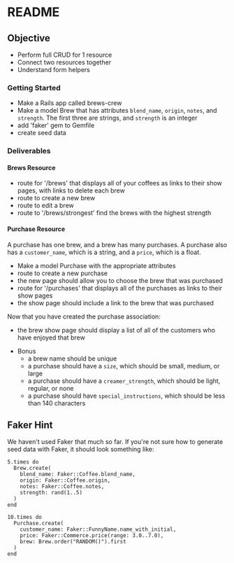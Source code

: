 # README

## Objective

* Perform full CRUD for 1 resource
* Connect two resources together
* Understand form helpers

### Getting Started

* Make a Rails app called brews-crew
* Make a model Brew that has attributes `blend_name`, `origin`, `notes`, and `strength`.  The first three are strings, and `strength` is an integer
* add 'faker' gem to Gemfile
* create seed data

### Deliverables

#### Brews Resource

* route for '/brews' that displays all of your coffees as links to their show pages, with links to delete each brew
* route to create a new brew
* route to edit a brew
* route to '/brews/strongest' find the brews with the highest strength

#### Purchase Resource

A purchase has one brew, and a brew has many purchases.  A purchase also has a `customer_name`, which is a string, and a `price`, which is a float.

* Make a model Purchase with the appropriate attributes
* route to create a new purchase
* the new page should allow you to choose the brew that was purchased
* route for '/purchases' that displays all of the purchases as links to their show pages
* the show page should include a link to the brew that was purchased

Now that you have created the purchase association:
* the brew show page should display a list of all of the customers who have enjoyed that brew

- Bonus
  * a brew name should be unique
  * a purchase should have a `size`, which should be small, medium, or large
  * a purchase should have a `creamer_strength`, which should be light, regular, or none
  * a purchase should have `special_instructions`, which should be less than 140 characters

## Faker Hint

We haven't used Faker that much so far.  If you're not sure how to generate seed data with Faker, it should look something like:
```
5.times do
  Brew.create(
    blend_name: Faker::Coffee.blend_name,
    origin: Faker::Coffee.origin,
    notes: Faker::Coffee.notes,
    strength: rand(1..5)
  )
end

10.times do
  Purchase.create(
    customer_name: Faker::FunnyName.name_with_initial,
    price: Faker::Commerce.price(range: 3.0..7.0),
    brew: Brew.order("RANDOM()").first
  )
end
```

